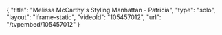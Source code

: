 {
    "title": "Melissa McCarthy's Styling Manhattan - Patricia",
    "type": "solo",
    "layout": "iframe-static",
    "videoId": "105457012",
    "url": "\/tvpembed\/105457012"
}